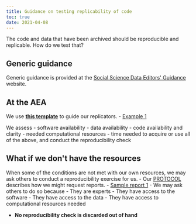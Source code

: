 ```yaml
---
title: Guidance on testing replicability of code
toc: true
date: 2021-04-08
---
```




The code and data that have been archived should be reproducible and replicable. How do we test that?

## Generic guidance

Generic guidance is provided at the [Social Science Data Editors' Guidance](https://social-science-data-editors.github.io/guidance/) website. 

## At the AEA

We use **[this template](https://github.com/AEADataEditor/replication-template/blob/master/REPLICATION.md)** to guide our replicators. 
    - [Example 1](sample-report.md)

We assess 
    - software availability
    - data availability
    - code availability and clarity
    - needed computational resources
    - time needed to acquire or use all of the above, and conduct the reproducibility check

## What if we don't have the resources

When some of the conditions are not met with our own resources, we may ask others to conduct a reproducibility exercise for us. 
    - Our [PROTOCOL](https://www.aeaweb.org/journals/data/policy-third-party) describes how we might request reports.
    - [Sample report 1](sample-report-3rd-1)
    - We may ask others to do so because
      - They are experts
      - They have access to the software
      - They have access to the data
      - They have access to computational resources needed
  - **No reproducibility check is discarded out of hand**

